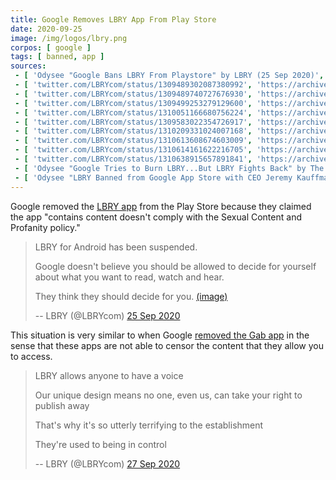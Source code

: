 ```yaml
---
title: Google Removes LBRY App From Play Store
date: 2020-09-25
image: /img/logos/lbry.png
corpos: [ google ]
tags: [ banned, app ]
sources:
 - [ 'Odysee "Google Bans LBRY From Playstore" by LBRY (25 Sep 2020)', 'https://odysee.com/@lbry:3f/googlebanslbry:7' ]
 - [ 'twitter.com/LBRYcom/status/1309489302087380992', 'https://archive.is/oVF6m' ]
 - [ 'twitter.com/LBRYcom/status/1309489740727676930', 'https://archive.is/z33E2' ]
 - [ 'twitter.com/LBRYcom/status/1309499253279129600', 'https://archive.is/2XQT6' ]
 - [ 'twitter.com/LBRYcom/status/1310051166680756224', 'https://archive.is/pBF40' ]
 - [ 'twitter.com/LBRYcom/status/1309583022354726917', 'https://archive.is/AMd8h' ]
 - [ 'twitter.com/LBRYcom/status/1310209331024007168', 'https://archive.is/uARnH' ]
 - [ 'twitter.com/LBRYcom/status/1310613608674603009', 'https://archive.is/AvDOH' ]
 - [ 'twitter.com/LBRYcom/status/1310614161622216705', 'https://archive.is/kmDig' ]
 - [ 'twitter.com/LBRYcom/status/1310638915657891841', 'https://archive.is/YZYav' ]
 - [ 'Odysee "Google Tries to Burn LBRY...But LBRY Fights Back" by The Corbett Report Official LBRY Channel (29 Sep 2020)', 'https://odysee.com/@corbettreport:0/lbryodysee:5' ]
 - [ 'Odysee "LBRY Banned from Google App Store with CEO Jeremy Kauffman" by TheAnarchast (28 Sep 2020)', 'https://odysee.com/@Anarchast:2/LBRY-Banned-from-Google-App-Store-with-CEO-Jeremy-Kauffman:e' ]
---
```


Google removed the [LBRY app](https://lbry.com/what) from the Play Store
because they claimed the app "contains content doesn't comply with the Sexual
Content and Profanity policy."
> LBRY for Android has been suspended.
>
> Google doesn't believe you should be allowed to decide for yourself about
> what you want to read, watch and hear.
>
> They think they should decide for you. [(image)](notice.jpg)
>
> -- LBRY (@LBRYcom) [25 Sep 2020](https://archive.is/oVF6m)

This situation is very similar to when Google [removed the Gab
app](/events/google-bans-gab-from-play-store-again/) in the sense that these
apps are not able to censor the content that they allow you to access.
> LBRY allows anyone to have a voice
>
> Our unique design means no one, even us, can take your right to publish away
>
> That's why it's so utterly terrifying to the establishment
>
> They're used to being in control
>
> -- LBRY (@LBRYcom) [27 Sep 2020](https://archive.is/uARnH)

